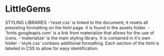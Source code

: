 # LittleGems



STYLING LIBRARIES
-'reset.css' is linked to the document; it resets all prexisting formatting on the html page. it is found in the assets folder.
-'fonts.googleapis.com' is a link from materialize that allows for the use of icons.
-'materialize' is the main styling library. It is contained in it's own folder
-'style.css' contians additional formatting. Each section of the html is labeled in CSS to allow for easy identification.  